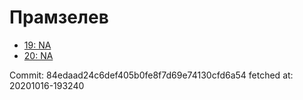 # Прамзелев
- [19: NA](19.md)
- [20: NA](20.md)

Commit: 84edaad24c6def405b0fe8f7d69e74130cfd6a54
 fetched at: 20201016-193240
